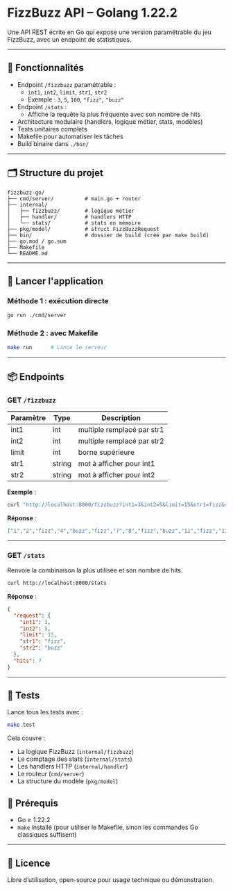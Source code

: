 # FizzBuzz API – Golang 1.22.2

Une API REST écrite en Go qui expose une version paramétrable du jeu FizzBuzz, avec un endpoint de statistiques.

---

## 🔧 Fonctionnalités

- Endpoint `/fizzbuzz` paramétrable :
  - `int1`, `int2`, `limit`, `str1`, `str2`
  - Exemple : `3`, `5`, `100`, `"fizz"`, `"buzz"`
- Endpoint `/stats` :
  - Affiche la requête la plus fréquente avec son nombre de hits
- Architecture modulaire (handlers, logique métier, stats, modèles)
- Tests unitaires complets
- Makefile pour automatiser les tâches
- Build binaire dans `./bin/`

---

## 🗂️ Structure du projet

```
fizzbuzz-go/
├── cmd/server/          # main.go + router
├── internal/
│   ├── fizzbuzz/        # logique métier
│   ├── handler/         # handlers HTTP
│   └── stats/           # stats en mémoire
├── pkg/model/           # struct FizzBuzzRequest
├── bin/                 # dossier de build (créé par make build)
├── go.mod / go.sum
├── Makefile
└── README.md
```

---

## 🚀 Lancer l'application

### Méthode 1 : exécution directe

```bash
go run ./cmd/server
```

### Méthode 2 : avec Makefile

```bash
make run      # Lance le serveur
```

---

## 📦 Endpoints

### GET `/fizzbuzz`

| Paramètre | Type   | Description                  |
|-----------|--------|------------------------------|
| int1      | int    | multiple remplacé par str1   |
| int2      | int    | multiple remplacé par str2   |
| limit     | int    | borne supérieure             |
| str1      | string | mot à afficher pour int1     |
| str2      | string | mot à afficher pour int2     |

**Exemple** :

```bash
curl "http://localhost:8000/fizzbuzz?int1=3&int2=5&limit=15&str1=fizz&str2=buzz"
```

**Réponse** :

```json
["1","2","fizz","4","buzz","fizz","7","8","fizz","buzz","11","fizz","13","14","fizzbuzz"]
```

---

### GET `/stats`

Renvoie la combinaison la plus utilisée et son nombre de hits.

```bash
curl http://localhost:8000/stats
```

**Réponse** :

```json
{
  "request": {
    "int1": 3,
    "int2": 5,
    "limit": 15,
    "str1": "fizz",
    "str2": "buzz"
  },
  "hits": 7
}
```

---

## 🧪 Tests

Lance tous les tests avec :

```bash
make test
```

Cela couvre :
- La logique FizzBuzz (`internal/fizzbuzz`)
- Le comptage des stats (`internal/stats`)
- Les handlers HTTP (`internal/handler`)
- Le routeur (`cmd/server`)
- La structure du modèle (`pkg/model`)


## 📌 Prérequis

- Go ≥ 1.22.2
- `make` installé (pour utiliser le Makefile, sinon les commandes Go classiques suffisent)

---

## 📄 Licence

Libre d’utilisation, open-source pour usage technique ou démonstration.

